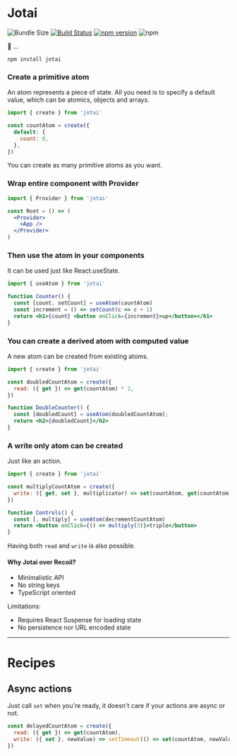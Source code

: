 <p align="center">
  <!--<img width="500" src="ghost.png" />-->
  <h1>Jotai</h1>
</p>

![Bundle Size](https://badgen.net/bundlephobia/minzip/jotai) [![Build Status](https://travis-ci.org/react-spring/jotai.svg?branch=master)](https://travis-ci.org/react-spring/jotai) [![npm version](https://badge.fury.io/js/jotai.svg)](https://badge.fury.io/js/jotai) ![npm](https://img.shields.io/npm/dt/jotai.svg)

👻 ...

    npm install jotai

### Create a primitive atom

An atom represents a piece of state. All you need is to specify a default value, which can be atomics, objects and arrays.

```jsx
import { create } from 'jotai'

const countAtom = create({
  default: {
    count: 0,
  },
})
```

You can create as many primitive atoms as you want.

### Wrap entire component with Provider

```jsx
import { Provider } from 'jotai'

const Root = () => (
  <Provider>
    <App />
  </Provider>
)
```

### Then use the atom in your components

It can be used just like React.useState.

```jsx
import { useAtom } from 'jotai'

function Counter() {
  const [count, setCount] = useAtom(countAtom)
  const increment = () => setCount(c => c + 1)
  return <h1>{count} <button onClick={increment}>up</button></h1>
}
```

### You can create a derived atom with computed value

A new atom can be created from existing atoms.

```jsx
import { create } from 'jotai'

const doubledCountAtom = create({
  read: ({ get }) => get(countAtom) * 2,
})

function DoubleCounter() {
  const [doubledCount] = useAtom(doubledCountAtom);
  return <h2>{doubledCount}</h2>
}
```

### A write only atom can be created

Just like an action.

```jsx
import { create } from 'jotai'

const multiplyCountAtom = create({
  write: ({ get, set }, multiplicator) => set(countAtom, get(countAtom) * multiplicator),
})

function Controls() {
  const [, multiply] = useAtom(decrementCountAtom)
  return <button onClick={() => multiply(3)}>triple</button>
}
```

Having both `read` and `write` is also possible.

#### Why Jotai over Recoil?

* Minimalistic API
* No string keys
* TypeScript oriented

Limitations:
* Requires React Suspense for loading state
* No persistence nor URL encoded state

---

# Recipes

## Async actions

Just call `set` when you're ready, it doesn't care if your actions are async or not.

```jsx
const delayedCountAtom = create({
  read: ({ get }) => get(countAtom),
  write: ({ set }, newValue) => setTimeout(() => set(countAtom, newValue), 1000),
})
```
